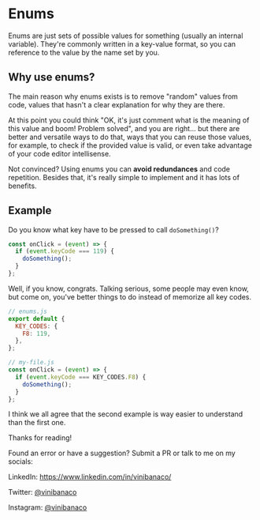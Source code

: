 # Enums

Enums are just sets of possible values for something (usually an internal variable). They're
commonly written in a key-value format, so you can reference to the value by the name set by you.

## Why use enums?

The main reason why enums exists is to remove "random" values from code, values that hasn't a clear
explanation for why they are there.

At this point you could think "OK, it's just comment what is the meaning of this value and boom!
Problem solved", and you are right... but there are better and versatile ways to do that, ways that
you can reuse those values, for example, to check if the provided value is valid, or even take
advantage of your code editor intellisense.

Not convinced? Using enums you can **avoid redundances** and code repetition. Besides that, it's
really simple to implement and it has lots of benefits.

## Example

Do you know what key have to be pressed to call `doSomething()`?

```jsx
const onClick = (event) => {
  if (event.keyCode === 119) {
    doSomething();
  }
};
```

Well, if you know, congrats. Talking serious, some people may even know, but come on, you've better
things to do instead of memorize all key codes.

```jsx
// enums.js
export default {
  KEY_CODES: {
    F8: 119,
  },
};

// my-file.js
const onClick = (event) => {
  if (event.keyCode === KEY_CODES.F8) {
    doSomething();
  }
};
```

I think we all agree that the second example is way easier to understand than the first one.

Thanks for reading!

Found an error or have a suggestion? Submit a PR or talk to me on my socials:

LinkedIn: https://www.linkedin.com/in/vinibanaco/

Twitter: [@vinibanaco](https://twitter.com/vinibanaco)

Instagram: [@vinibanaco](https://www.instagram.com/vinibanaco)
